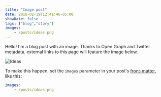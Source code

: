 ```yaml
---
title: "Image post"
date: 2018-02-19T12:41:46-05:00
showDate: false
tags: ["blog","story"]
images:
    - /posts/ideas.png
---
```


Hello! I'm a blog post with an image. Thanks to Open Graph and Twitter metadata, external links to this page will feature the image below.

![Ideas](/posts/ideas.png)

To make this happen, set the `images` parameter in your post's [front-matter](https://gohugo.io/content-management/front-matter/), like this:

```yaml
images:
    - /posts/ideas.png
```